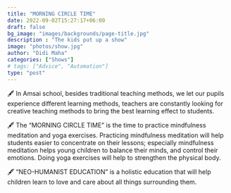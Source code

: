 ```yaml
---
title: "MORNING CIRCLE TIME"
date: 2022-09-02T15:27:17+06:00
draft: false
bg_image: "images/backgrounds/page-title.jpg"
description : "The kids put up a show"
image: "photos/show.jpg"
author: "Didi Maha"
categories: ["Shows"]
# tags: ["Advice", "Automation"]
type: "post"
---
```



🖋 In Amsai school, besides traditional teaching methods, we let our pupils experience different learning methods, teachers are constantly looking for creative teaching methods to bring the best learning effect to students.

🖋 The “MORNING CIRCLE TIME” is the time to practice mindfulness meditation and yoga exercises. Practicing mindfulness meditation will help students easier to concentrate on their lessons; especially mindfulness meditation helps young children to balance their minds, and control their emotions. Doing yoga exercises will help to strengthen the physical body.

🖋 “NEO-HUMANIST EDUCATION” is a holistic education that will help children learn to love and care about all things surrounding them.